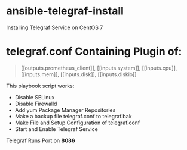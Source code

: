 # ansible-telegraf-install
Installing Telegraf Service on CentOS 7

# telegraf.conf Containing Plugin of:
> [[outputs.prometheus_client]], [[inputs.system]], [[inputs.cpu]], [[inputs.mem]], [[inputs.disk]], [[inputs.diskio]]

This playbook script works:
- Disable SELinux
- Disable Firewalld
- Add yum Package Manager Repositories 
- Make a backup file telegraf.conf to telegraf.bak
- Make File and Setup Configuration of telegraf.conf
- Start and Enable Telegraf Service

Telegraf Runs Port on **8086**
